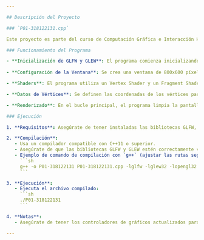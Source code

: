 ```yaml
---

## Descripción del Proyecto

### `P01-318122131.cpp`

Este proyecto es parte del curso de Computación Gráfica e Interacción Humano-Computadora en la Facultad de Ingeniería de la Universidad Nacional Autónoma de México. El objetivo es ilustrar el uso de OpenGL para la renderización de gráficos 2D básicos mediante la creación de triángulos que forman letras.

### Funcionamiento del Programa

- **Inicialización de GLFW y GLEW**: El programa comienza inicializando GLFW, una biblioteca para crear ventanas y manejar eventos, y GLEW, una biblioteca para manejar las extensiones de OpenGL.
  
- **Configuración de la Ventana**: Se crea una ventana de 800x600 píxeles con OpenGL 4.3 y se configuran las propiedades del contexto.

- **Shaders**: El programa utiliza un Vertex Shader y un Fragment Shader. El Vertex Shader se encarga de posicionar los vértices en la pantalla, mientras que el Fragment Shader define el color de los fragmentos.

- **Datos de Vértices**: Se definen las coordenadas de los vértices para formar letras específicas ("H", "A", y "P") y se cargan en un Vertex Buffer Object (VBO).

- **Renderizado**: En el bucle principal, el programa limpia la pantalla, aplica un color de fondo aleatorio, y dibuja los triángulos en la ventana. La pantalla se actualiza cada 3 segundos.

### Ejecución

1. **Requisitos**: Asegúrate de tener instaladas las bibliotecas GLFW, GLEW y OpenGL. Además, este código está diseñado para ser ejecutado en un entorno Windows.

2. **Compilación**:
   - Usa un compilador compatible con C++11 o superior.
   - Asegúrate de que las bibliotecas GLFW y GLEW estén correctamente vinculadas.
   - Ejemplo de comando de compilación con `g++` (ajustar las rutas según sea necesario):
     ```sh
     g++ -o P01-318122131 P01-318122131.cpp -lglfw -lglew32 -lopengl32
     ```

3. **Ejecución**:
   - Ejecuta el archivo compilado:
     ```sh
     ./P01-318122131
     ```

4. **Notas**:
   - Asegúrate de tener los controladores de gráficos actualizados para evitar problemas con OpenGL.

---
```

